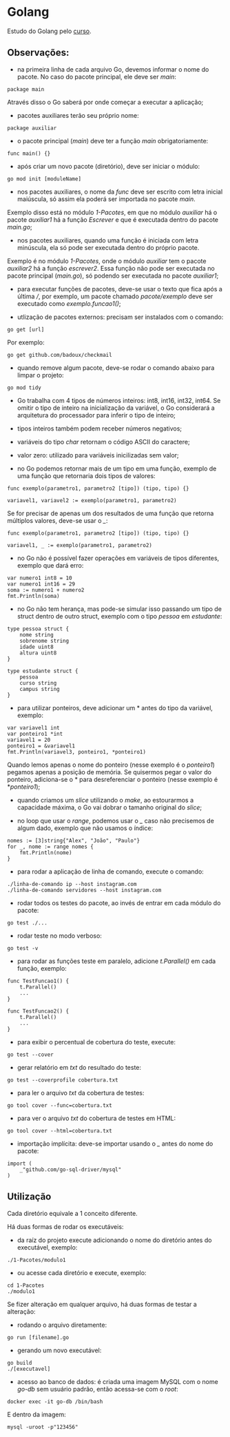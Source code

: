 # Golang

Estudo do Golang pelo [curso](https://www.udemy.com/course/aprenda-golang-do-zero-desenvolva-uma-aplicacao-completa/?couponCode=24T4MT92724A).

## Observações:

- na primeira linha de cada arquivo Go, devemos informar o nome do pacote. No caso do pacote principal, ele deve ser *main*:

```
package main
```

Através disso o Go saberá por onde começar a executar a aplicação;

- pacotes auxiliares terão seu próprio nome:

```
package auxiliar
```

- o pacote principal (*main*) deve ter a função *main* obrigatoriamente:

```
func main() {}
```

- após criar um novo pacote (diretório), deve ser iniciar o módulo:

```
go mod init [moduleName]
```

- nos pacotes auxiliares, o nome da *func* deve ser escrito com letra inicial maiúscula, só assim ela poderá ser importada no pacote *main*.

Exemplo disso está no módulo *1-Pacotes*, em que no módulo *auxiliar* há o pacote *auxiliar1* há a função *Escrever* e que é executada dentro do pacote *main.go*;

- nos pacotes auxiliares, quando uma função é iniciada com letra minúscula, ela só pode ser executada dentro do próprio pacote.

Exemplo é no módulo *1-Pacotes*, onde o módulo *auxiliar* tem o pacote *auxiliar2* há a função *escrever2*. Essa função não pode ser executada no pacote principal (*main.go*), só podendo ser executada no pacote *auxiliar1*;

- para executar funções de pacotes, deve-se usar o texto que fica após a última */*, por exemplo, um pacote chamado *pacote/exemplo* deve ser executado como *exemplo.funcao1()*;

- utlização de pacotes externos: precisam ser instalados com o comando:

```
go get [url]
```

Por exemplo:

```
go get github.com/badoux/checkmail
```

- quando remove algum pacote, deve-se rodar o comando abaixo para limpar o projeto:

```
go mod tidy
```

- Go trabalha com 4 tipos de números inteiros: int8, int16, int32, int64. Se omitir o tipo de inteiro na inicialização da variável, o Go considerará a arquitetura do processador para inferir o tipo de inteiro;

- tipos inteiros também podem receber números negativos;

- variáveis do tipo *char* retornam o código ASCII do caractere;

- valor zero: utilizado para variáveis inicilizadas sem valor;

- no Go podemos retornar mais de um tipo em uma função, exemplo de uma função que retornaria dois tipos de valores:

```
func exemplo(parametro1, parametro2 [tipo]) (tipo, tipo) {}

variavel1, variavel2 := exemplo(parametro1, parametro2)
```

Se for precisar de apenas um dos resultados de uma função que retorna múltiplos valores, deve-se usar o *_*:

```
func exemplo(parametro1, parametro2 [tipo]) (tipo, tipo) {}

variavel1, _ := exemplo(parametro1, parametro2)
```

- no Go não é possível fazer operações em variáveis de tipos diferentes, exemplo que dará erro:

```
var numero1 int8 = 10
var numero1 int16 = 29
soma := numero1 + numero2
fmt.Println(soma)
```

- no Go não tem herança, mas pode-se simular isso passando um tipo de struct dentro de outro struct, exemplo com o tipo *pessoa* em *estudante*:

```
type pessoa struct {
	nome string
	sobrenome string
	idade uint8
	altura uint8
}

type estudante struct {
	pessoa
	curso string
	campus string
}
```

- para utilizar ponteiros, deve adicionar um * antes do tipo da variável, exemplo:

```
var variavel1 int
var ponteiro1 *int
variavel1 = 20
ponteiro1 = &variavel1
fmt.Println(variavel3, ponteiro1, *ponteiro1)
```

Quando lemos apenas o nome do ponteiro (nesse exemplo é o *ponteiro1*) pegamos apenas a posição de memória. Se quisermos pegar o valor do ponteiro, adiciona-se o * para desreferenciar o ponteiro (nesse exemplo é **ponteiro1*);

- quando criamos um *slice* utilizando o *make*, ao estourarmos a capacidade máxima, o Go vai dobrar o tamanho original do *slice*;

- no loop que usar o *range*, podemos usar o *_* caso não precisemos de algum dado, exemplo que não usamos o índice:

```
nomes := [3]string{"Alex", "João", "Paulo"}
for _, nome := range nomes {
	fmt.Println(nome)
}
```

- para rodar a aplicação de linha de comando, execute o comando:

```
./linha-de-comando ip --host instagram.com
./linha-de-comando servidores --host instagram.com
```

- rodar todos os testes do pacote, ao invés de entrar em cada módulo do pacote:

```
go test ./...
```

- rodar teste no modo verboso:

```
go test -v
```

- para rodar as funções teste em paralelo, adicione *t.Parallel()* em cada função, exemplo:

```
func TestFuncao1() {
	t.Parallel()
	...
}

func TestFuncao2() {
	t.Parallel()
	...
}
```

- para exibir o percentual de cobertura do teste, execute:

```
go test --cover
```

- gerar relatório em *txt* do resultado do teste:

```
go test --coverprofile cobertura.txt
```

- para ler o arquivo *txt* da cobertura de testes:

```
go tool cover --func=cobertura.txt
```

- para ver o arquivo *txt* do cobertura de testes em HTML:

```
go tool cover --html=cobertura.txt
```

- importação implícita: deve-se importar usando o *_* antes do nome do pacote:

```
import (
	_"github.com/go-sql-driver/mysql"
)
```

## Utilização

Cada diretório equivale a 1 conceito diferente.

Há duas formas de rodar os executáveis:

- da raíz do projeto execute adicionando o nome do diretório antes do executável, exemplo:

```
./1-Pacotes/modulo1
```

- ou acesse cada diretório e execute, exemplo:

```
cd 1-Pacotes
./modulo1
```

Se fizer alteração em qualquer arquivo, há duas formas de testar a alteração:

- rodando o arquivo diretamente:

```
go run [filename].go
```

- gerando um novo executável:

```
go build
./[executavel]
```

- acesso ao banco de dados: é criada uma imagem MySQL com o nome *go-db* sem usuário padrão, então acessa-se com o *root*:

```
docker exec -it go-db /bin/bash
```

E dentro da imagem:

```
mysql -uroot -p"123456"
```
